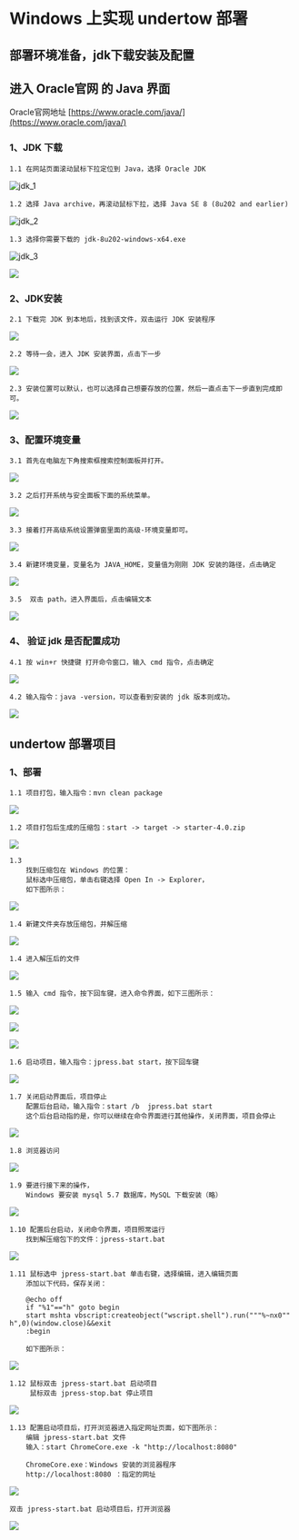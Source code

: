 # Windows 上实现 undertow 部署

## 部署环境准备，jdk下载安装及配置

## 进入 Oracle官网 的 Java 界面
Oracle官网地址 [https://www.oracle.com/java/](https://www.oracle.com/java/)

### 1、JDK 下载

    1.1 在网站页面滚动鼠标下拉定位到 Java，选择 Oracle JDK

![jdk_1](jdk_image/jdk_1.png)

    1.2 选择 Java archive，再滚动鼠标下拉，选择 Java SE 8 (8u202 and earlier)

![jdk_2](jdk_image/jdk_2.png)

    1.3 选择你需要下载的 jdk-8u202-windows-x64.exe

![jdk_3](jdk_image/jdk_3.png)

![](jdk_image/jdk_7.png)

### 2、JDK安装


    2.1 下载完 JDK 到本地后，找到该文件，双击运行 JDK 安装程序

![](jdk_image/jdk_4.png)

    2.2 等待一会，进入 JDK 安装界面，点击下一步

![](jdk_image/jdk_5.png)


    2.3 安装位置可以默认，也可以选择自己想要存放的位置，然后一直点击下一步直到完成即可。

![](jdk_image/jdk_6.png)

### 3、配置环境变量

    3.1 首先在电脑左下角搜索框搜索控制面板并打开。

![](jdk_image/jdk_8.png)

    3.2 之后打开系统与安全面板下面的系统菜单。

![](jdk_image/jdk_9.png)

    3.3 接着打开高级系统设置弹窗里面的高级-环境变量即可。

![](jdk_image/jdk_10.png)

    3.4 新建环境变量，变量名为 JAVA_HOME，变量值为刚刚 JDK 安装的路径，点击确定

![](jdk_image/jdk_11.png)

    3.5  双击 path，进入界面后，点击编辑文本

![](jdk_image/jdk_12.png)

### 4、 验证 jdk 是否配置成功


    4.1 按 win+r 快捷键 打开命令窗口，输入 cmd 指令，点击确定

![](jdk_image/img.png)

    4.2 输入指令：java -version，可以查看到安装的 jdk 版本则成功。

![](jdk_image/img_1.png)

## undertow 部署项目

### 1、部署

    1.1 项目打包，输入指令：mvn clean package

![](windows_undertow_img/img_15.png)

    1.2 项目打包后生成的压缩包：start -> target -> starter-4.0.zip

![](windows_undertow_img/img.png)

    1.3 
        找到压缩包在 Windows 的位置：
        鼠标选中压缩包，单击右键选择 Open In -> Explorer，
        如下图所示：

![](windows_undertow_img/img_1.png)

    1.4 新建文件夹存放压缩包，并解压缩

![](windows_undertow_img/img_2.png)

    1.4 进入解压后的文件

![](windows_undertow_img/img_3.png)

    1.5 输入 cmd 指令，按下回车键，进入命令界面，如下三图所示：

![](windows_undertow_img/img_4.png)

![](windows_undertow_img/img_5.png)

![](windows_undertow_img/img_6.png)

    1.6 启动项目，输入指令：jpress.bat start，按下回车键

![](windows_undertow_img/img_7.png)

    1.7 关闭启动界面后，项目停止
        配置后台启动，输入指令：start /b  jpress.bat start
        这个后台启动指的是，你可以继续在命令界面进行其他操作，关闭界面，项目会停止

![](windows_undertow_img/img_8.png)

    1.8 浏览器访问

![](windows_undertow_img/img_9.png)

    1.9 要进行接下来的操作，
        Windows 要安装 mysql 5.7 数据库，MySQL 下载安装（略）

![](windows_undertow_img/img_10.png)

    1.10 配置后台启动，关闭命令界面，项目照常运行
        找到解压缩包下的文件：jpress-start.bat

![](windows_undertow_img/img_11.png)

    1.11 鼠标选中 jpress-start.bat 单击右键，选择编辑，进入编辑页面
        添加以下代码，保存关闭：

        @echo off
        if "%1"=="h" goto begin
        start mshta vbscript:createobject("wscript.shell").run("""%~nx0"" h",0)(window.close)&&exit
        :begin

        如下图所示：

![](windows_undertow_img/img_12.png)

    1.12 鼠标双击 jpress-start.bat 启动项目
         鼠标双击 jpress-stop.bat 停止项目

![](windows_undertow_img/img_13.png)

    1.13 配置启动项目后，打开浏览器进入指定网址页面，如下图所示：
        编辑 jpress-start.bat 文件
        输入：start ChromeCore.exe -k "http://localhost:8080" 

        ChromeCore.exe：Windows 安装的浏览器程序
        http://localhost:8080 ：指定的网址

![](windows_undertow_img/img_14.png) 

    双击 jpress-start.bat 启动项目后，打开浏览器

![](windows_undertow_img/img_9.png)




